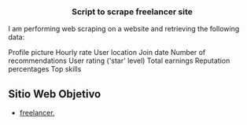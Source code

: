 ### <div align="center">Script to scrape freelancer site</div>  

I am performing web scraping on a website and retrieving the following data:

Profile picture
Hourly rate
User location
Join date
Number of recommendations
User rating ('star' level)
Total earnings
Reputation percentages
Top skills

## Sitio Web Objetivo
- [freelancer.](https://www.freelancer.mx/)
